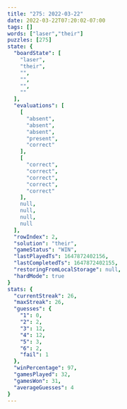 ```yaml
---
title: "275: 2022-03-22"
date: 2022-03-22T07:20:02-07:00
tags: []
words: ["laser","their"]
puzzles: [275]
state: {
  "boardState": [
    "laser",
    "their",
    "",
    "",
    "",
    ""
  ],
  "evaluations": [
    [
      "absent",
      "absent",
      "absent",
      "present",
      "correct"
    ],
    [
      "correct",
      "correct",
      "correct",
      "correct",
      "correct"
    ],
    null,
    null,
    null,
    null
  ],
  "rowIndex": 2,
  "solution": "their",
  "gameStatus": "WIN",
  "lastPlayedTs": 1647872402156,
  "lastCompletedTs": 1647872402155,
  "restoringFromLocalStorage": null,
  "hardMode": true
}
stats: {
  "currentStreak": 26,
  "maxStreak": 26,
  "guesses": {
    "1": 0,
    "2": 2,
    "3": 12,
    "4": 12,
    "5": 3,
    "6": 2,
    "fail": 1
  },
  "winPercentage": 97,
  "gamesPlayed": 32,
  "gamesWon": 31,
  "averageGuesses": 4
}
---
```


<!-- more -->

